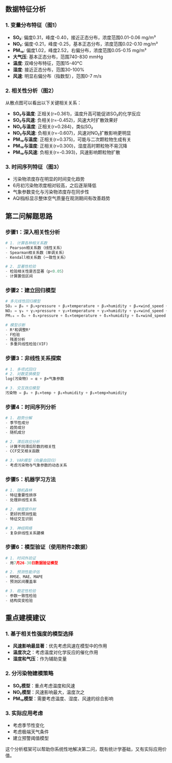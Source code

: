 ## 数据特征分析

### 1. 变量分布特征（图1）

-   **SO₂**: 偏度0.31，峰度-0.40，接近正态分布，浓度范围0.01-0.06 mg/m³
-   **NO₂**: 偏度-0.21，峰度-0.25，基本正态分布，浓度范围0.02-0.10 mg/m³
-   **PM₁₀**: 偏度1.02，峰度2.52，右偏分布，浓度范围0.05-0.15 mg/m³
-   **大气压**: 基本正态分布，范围740-830 mmHg
-   **温度**: 双峰分布特征，范围15-40°C
-   **湿度**: 接近正态分布，范围30-100%
-   **风速**: 明显右偏分布（指数型），范围0-7 m/s

### 2. 相关性分析（图2）

从散点图可以看出以下关键相关关系：

-   **SO₂与温度**: 正相关(r=0.361)，温度升高可能促进SO₂的化学反应
-   **SO₂与风速**: 负相关(r=-0.452)，风速大时扩散效果好
-   **NO₂与温度**: 正相关(r=0.284)，类似SO₂
-   **NO₂与风速**: 负相关(r=-0.607)，风速对NO₂扩散影响更明显
-   **PM₁₀与温度**: 正相关(r=0.375)，可能与二次颗粒物生成有关
-   **PM₁₀与湿度**: 正相关(r=0.300)，湿度高时颗粒物不易沉降
-   **PM₁₀与风速**: 负相关(r=-0.393)，风速影响颗粒物扩散

### 3. 时间序列特征（图3）

-   污染物浓度存在明显的时间变化趋势
-   6月初污染物浓度相对较高，之后逐渐降低
-   气象参数变化与污染物浓度存在同步性
-   AQI指标显示整体空气质量在观测期间有改善趋势

## 第二问解题思路

### 步骤1：深入相关性分析

```python
# 1. 计算各种相关系数
- Pearson相关系数（线性关系）
- Spearman相关系数（单调关系）
- Kendall相关系数（一致性关系）

# 2. 显著性检验
- 检验相关性是否显著（p<0.05）
- 计算置信区间
```

### 步骤2：建立回归模型

```python
# 多元线性回归模型
SO₂ = β₀ + β₁×pressure + β₂×temperature + β₃×humidity + β₄×wind_speed + ε
NO₂ = γ₀ + γ₁×pressure + γ₂×temperature + γ₃×humidity + γ₄×wind_speed + ε  
PM₁₀ = δ₀ + δ₁×pressure + δ₂×temperature + δ₃×humidity + δ₄×wind_speed + ε

# 模型诊断
- R²和调整R²
- F检验
- 残差分析
- 多重共线性检验(VIF)
```

### 步骤3：非线性关系探索

```python
# 1. 多项式回归
# 2. 对数变换模型
log(污染物) = α + β×气象参数

# 3. 交互效应模型
污染物 = β₀ + β₁×temp + β₂×humidity + β₃×temp×humidity
```

### 步骤4：时间序列分析

```python
# 1. 趋势分解
- 季节性成分
- 趋势成分  
- 随机成分

# 2. 滞后效应分析
- 计算不同滞后阶数的相关性
- CCF交叉相关函数

# 3. VAR模型（向量自回归）
- 考虑污染物与气象参数的动态关系
```

### 步骤5：机器学习方法

```python
# 1. 随机森林
- 特征重要性排序
- 处理非线性关系

# 2. 梯度提升树
- 更好的预测性能
- 特征交互识别

# 3. 神经网络
- 复杂非线性关系建模
```

### 步骤6：模型验证（使用附件2数据）

```python
# 1. 时间外验证
- 用7月26-30日数据验证模型

# 2. 预测性能评估
- RMSE、MAE、MAPE
- 预测区间覆盖率

# 3. 稳定性检验
- 参数一致性检验
- 结构突变检验
```

## 重点建模建议

### 1. 基于相关性强度的模型选择

-   **风速影响最显著**：优先考虑风速在模型中的作用
-   **温度次之**：考虑温度对化学反应的催化作用
-   **湿度和气压**：作为辅助变量

### 2. 分污染物建模策略

-   **SO₂模型**：重点考虑温度和风速
-   **NO₂模型**：风速影响最大，温度次之
-   **PM₁₀模型**：需要考虑温度、湿度、风速的综合影响

### 3. 实际应用考虑

-   考虑季节性变化
-   考虑极端天气条件
-   建立预警阈值模型

这个分析框架可以帮助你系统性地解决第二问，既有统计学基础，又有实际应用价值。
<!--stackedit_data:
eyJoaXN0b3J5IjpbODQ5OTE3MV19
-->